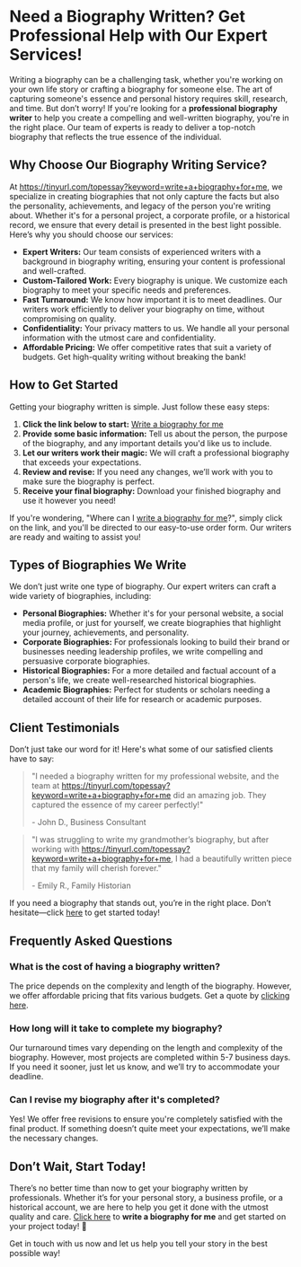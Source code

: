 # Need a Biography Written? Get Professional Help with Our Expert Services!

Writing a biography can be a challenging task, whether you're working on your own life story or crafting a biography for someone else. The art of capturing someone's essence and personal history requires skill, research, and time. But don’t worry! If you're looking for a **professional biography writer** to help you create a compelling and well-written biography, you're in the right place. Our team of experts is ready to deliver a top-notch biography that reflects the true essence of the individual.

## Why Choose Our Biography Writing Service?

At https://tinyurl.com/topessay?keyword=write+a+biography+for+me, we specialize in creating biographies that not only capture the facts but also the personality, achievements, and legacy of the person you're writing about. Whether it's for a personal project, a corporate profile, or a historical record, we ensure that every detail is presented in the best light possible. Here’s why you should choose our services:

- **Expert Writers:** Our team consists of experienced writers with a background in biography writing, ensuring your content is professional and well-crafted.
- **Custom-Tailored Work:** Every biography is unique. We customize each biography to meet your specific needs and preferences.
- **Fast Turnaround:** We know how important it is to meet deadlines. Our writers work efficiently to deliver your biography on time, without compromising on quality.
- **Confidentiality:** Your privacy matters to us. We handle all your personal information with the utmost care and confidentiality.
- **Affordable Pricing:** We offer competitive rates that suit a variety of budgets. Get high-quality writing without breaking the bank!

## How to Get Started

Getting your biography written is simple. Just follow these easy steps:

1. **Click the link below to start:** [Write a biography for me](https://tinyurl.com/topessay?keyword=write+a+biography+for+me)
2. **Provide some basic information:** Tell us about the person, the purpose of the biography, and any important details you'd like us to include.
3. **Let our writers work their magic:** We will craft a professional biography that exceeds your expectations.
4. **Review and revise:** If you need any changes, we’ll work with you to make sure the biography is perfect.
5. **Receive your final biography:** Download your finished biography and use it however you need!

If you're wondering, "Where can I [write a biography for me](https://tinyurl.com/topessay?keyword=write+a+biography+for+me)?", simply click on the link, and you'll be directed to our easy-to-use order form. Our writers are ready and waiting to assist you!

## Types of Biographies We Write

We don’t just write one type of biography. Our expert writers can craft a wide variety of biographies, including:

- **Personal Biographies:** Whether it's for your personal website, a social media profile, or just for yourself, we create biographies that highlight your journey, achievements, and personality.
- **Corporate Biographies:** For professionals looking to build their brand or businesses needing leadership profiles, we write compelling and persuasive corporate biographies.
- **Historical Biographies:** For a more detailed and factual account of a person's life, we create well-researched historical biographies.
- **Academic Biographies:** Perfect for students or scholars needing a detailed account of their life for research or academic purposes.

## Client Testimonials

Don’t just take our word for it! Here's what some of our satisfied clients have to say:

> "I needed a biography written for my professional website, and the team at https://tinyurl.com/topessay?keyword=write+a+biography+for+me did an amazing job. They captured the essence of my career perfectly!"
> 
> <footer>- John D., Business Consultant</footer>

> "I was struggling to write my grandmother’s biography, but after working with https://tinyurl.com/topessay?keyword=write+a+biography+for+me, I had a beautifully written piece that my family will cherish forever."
> 
> <footer>- Emily R., Family Historian</footer>

If you need a biography that stands out, you’re in the right place. Don’t hesitate—click [here](https://tinyurl.com/topessay?keyword=write+a+biography+for+me) to get started today!

## Frequently Asked Questions

### What is the cost of having a biography written?

The price depends on the complexity and length of the biography. However, we offer affordable pricing that fits various budgets. Get a quote by [clicking here](https://tinyurl.com/topessay?keyword=write+a+biography+for+me).

### How long will it take to complete my biography?

Our turnaround times vary depending on the length and complexity of the biography. However, most projects are completed within 5-7 business days. If you need it sooner, just let us know, and we’ll try to accommodate your deadline.

### Can I revise my biography after it's completed?

Yes! We offer free revisions to ensure you're completely satisfied with the final product. If something doesn’t quite meet your expectations, we’ll make the necessary changes.

## Don’t Wait, Start Today!

There’s no better time than now to get your biography written by professionals. Whether it’s for your personal story, a business profile, or a historical account, we are here to help you get it done with the utmost quality and care. [Click here](https://tinyurl.com/topessay?keyword=write+a+biography+for+me) to **write a biography for me** and get started on your project today! 🌟

Get in touch with us now and let us help you tell your story in the best possible way!
